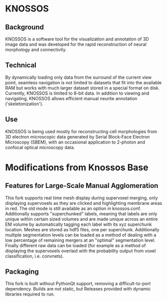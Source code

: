 # KNOSSOS

## Background
KNOSSOS is a software tool for the visualization and annotation of 3D image data and was developed for the rapid reconstruction of neural morphology and connectivity.

## Technical
By dynamically loading only data from the surround of the current view point, seamless navigation is not limited to datasets that fit into the available RAM but works with much larger dataset stored in a special format on disk. Currently, KNOSSOS is limited to 8-bit data. In addition to viewing and navigating, KNOSSOS allows efficient manual neurite annotation ('skeletonization').

## Use
KNOSSOS is being used mostly for reconstructing cell morphologies from 3D electron microscopic data generated by Serial Block-Face Electron Microscopy (SBEM), with an occasional application to 2-photon and confocal optical microscopy data.

# Modifications from Knossos Base

## Features for Large-Scale Manual Agglomeration
This fork supports real time mesh display during supervoxel merging, only displaying supervoxels as they are clicked and highlighting membrane areas in red. The old mode is still available as an option in knossos.conf. Additionally supports "superchunked" labels, meaning that labels are only unique within certain sized volumes and are made unique across an entire EM volume by automatically tagging each label with its xyz superchunk location. Meshes are stored as hdf5 files, one per superchunk. Additionally multiple segmentation levels can be loaded as a method of dealing with a low percentage of remaining mergers at an "optimal" segmentation level. Finally different raw data can be loaded (for example as a method of displaying the supervoxels overlaid with the probability output from voxel classification, i.e. convnets).

## Packaging
This fork is built without PythonQt support, removing a difficult-to-port dependency. Builds are not static, but Releases provided with dynamic libraries required to run.
